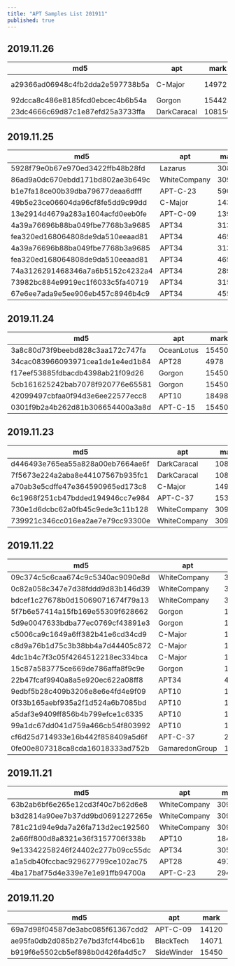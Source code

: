 ```yaml
---
title: "APT Samples List 201911"
published: true
---
```


## 2019.11.26

|md5|apt|mark|checked|
|----|----|----|----|
|a29366ad06948c4fb2dda2e597738b5a|C-Major|14972|DarkKomet,Once Use|
|92dcca8c486e8185fcd0ebcec4b6b54a|Gorgon|15442||
|23dc4666c69d87c1e87efd25a3733ffa|DarkCaracal|108150|

<!--more-->

## 2019.11.25

|md5|apt|mark|checked|
|----|----|----|----|
|5928f79e0b67e970ed3422ffb48b28fd|Lazarus|30892||
|86ad9a0dc670ebdd171bd802ae3b649c|WhiteCompany|30900||
|b1e7fa18ce00b39dba79677deaa6dfff|APT-C-23|5907||
|49b5e23ce06604da96cf8fe5dd9c99dd|C-Major|14389||
|13e2914d4679a283a1604acfd0eeb0fe|APT-C-09|13908||
|4a39a76696b88ba049fbe7768b3a9685|APT34|31350||
|fea320ed168064808de9da510eeaad81|APT34|46584||
|4a39a76696b88ba049fbe7768b3a9685|APT34|31350||
|fea320ed168064808de9da510eeaad81|APT34|46584||
|74a3126291468346a7a6b5152c4232a4|APT34|28991||
|73982bc884e9919ec1f6033c5fa40719|APT34|31589||
|67e6ee7ada9e5ee906eb457c8946b4c9|APT34|45554||

## 2019.11.24

|md5|apt|mark|checked|
|----|----|----|----|
|3a8c80d73f9beebd828c3aa172c747fa|OceanLotus|15450||
|34cac083966093971cea1de1e4ed1b84|APT28|4978||
|f17eef53885fdbacdb4398ab21f09d26|Gorgon|15450||
|5cb161625242bab7078f920776e65581|Gorgon|15450||
|42099497cbfaa0f94d3e6ee22577ecc8|APT10|184987||
|0301f9b2a4b262d81b306654400a3a8d|APT-C-15|15450||

## 2019.11.23

|md5|apt|mark|checked|
|----|----|----|----|
|d446493e765ea55a828a00eb7664ae6f|DarkCaracal|108150||
|7f5673e224a2aba8e44107567b935fc1|DarkCaracal|108150||
|a70ab3e5cdffe47e364590965ed173c8|C-Major|14972||
|6c1968f251cb47bdded194946cc7e984|APT-C-37|15355||
|730e1d6dcbc62a0fb45c9ede3c11b128|WhiteCompany|30900||
|739921c346cc016ea2ae7e79cc93300e|WhiteCompany|30900||

## 2019.11.22

|md5|apt|mark|checked|
|----|----|----|----|
|09c374c5c6caa674c9c5340ac9090e8d|WhiteCompany|30900||
|0c82a058c347e7d38fddd9d83b146d39|WhiteCompany|30900||
|bdcef1c27678b0d15069071674f79a13|WhiteCompany|30900||
|5f7b6e57414a15fb169e55309f628662|Gorgon|15450||
|5d9e0047633bdba77ec0769cf43891e3|Gorgon|15450||
|c5006ca9c1649a6ff382b41e6cd34cd9|C-Major|15442||
|c8d9a76b1d75c3b38bb4a7d44405c872|C-Major|15980||
|4dc1b4c7f3c05f4264512218ec334bca|C-Major|14972||
|15c87a583775ce669de786affa8f9c9e|Gorgon|15450||
|22b47fcaf9940a8a5e920ec622a08ff8|APT34|45104||
|9edbf5b28c409b3206e8e6e4fd4e9f09|APT10|108150||
|0f33b165aebf935a2f1d524a6b7085bd|APT10|109180||
|a5daf3e9409ff856b4b799efce1c6335|APT10|108150||
|99a1dc67dd041d759a466cb54f803992|APT10|108150||
|cf6d25d714933e16b442f858409a5d6f|APT-C-37|29623||
|0fe00e807318ca8cda16018333ad752b|GamaredonGroup|15450||

## 2019.11.21

|md5|apt|mark|checked|
|----|----|----|----|
|63b2ab6bf6e265e12cd3f40c7b62d6e8|WhiteCompany|30900|
|b3d2814a90ee7b37dd9bd0691227265e|WhiteCompany|30900|
|781c21d94e9da7a26fa713d2ec192560|WhiteCompany|30900|
|2a66ff800d8a8321e36f3157706f338b|APT10|184987|
|9e13342258246f24402c277b09cc55dc|APT34|30559|
|a1a5db40fccbac929627799ce102ac75|APT28|4978|
|4ba17baf75d4e339e7e1e91ffb94700a|APT-C-23|29479|

## 2019.11.20

|md5|apt|mark|checked|
|----|----|----|----|
|69a7d98f04587de3abc085f61367cdd2|APT-C-09|14120|
|ae95fa0db2d085b27e7bd3fcf44bc61b|BlackTech|14071|
|b919f6e5502cb5ef898b0d426fa4d5c7|SideWinder|15450|